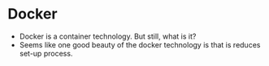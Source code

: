 # Docker
- Docker is a container technology. But still, what is it?
- Seems like one good beauty of the docker technology is that is reduces set-up process.
